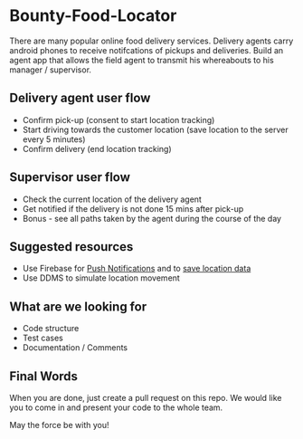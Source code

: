 # Bounty-Food-Locator

There are many popular online food delivery services. Delivery agents carry android phones to receive notifcations of pickups and deliveries. Build an agent app that allows the field agent to transmit his whereabouts to his manager / supervisor.

## Delivery agent user flow
- Confirm pick-up (consent to start location tracking)
- Start driving towards the customer location (save location to the server every 5 minutes)
- Confirm delivery (end location tracking)

## Supervisor user flow
- Check the current location of the delivery agent
- Get notified if the delivery is not done 15 mins after pick-up
- Bonus - see all paths taken by the agent during the course of the day 

## Suggested resources
- Use Firebase for [Push Notifications](https://firebase.google.com/docs/cloud-messaging/android/client) and to [save location data](https://firebase.google.com/docs/database/)
- Use DDMS to simulate location movement

## What are we looking for
- Code structure
- Test cases
- Documentation / Comments

## Final Words

When you are done, just create a pull request on this repo. We would like you to come in and present your code to the whole team.

May the force be with you!
